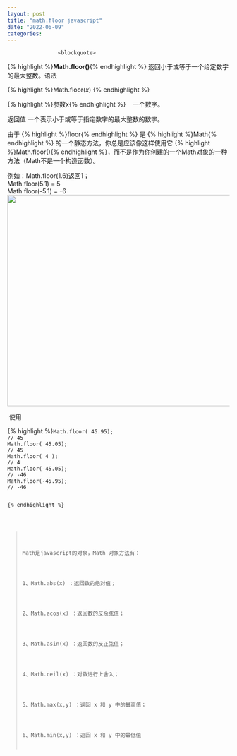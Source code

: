 ```yaml
---
layout: post
title: "math.floor javascript"
date: "2022-06-09"
categories: 
---
```


                    <blockquote> 
 <p>{% highlight %}<strong>Math.floor()</strong>{% endhighlight %} 返回小于或等于一个给定数字的最大整数。语法</p> 
 {% highlight %}Math.floor(<em>x</em>) {% endhighlight %} 
 <p>{% highlight %}参数x{% endhighlight %}    一个数字。</p> 
 <p>返回值 一个表示小于或等于指定数字的最大整数的数字。</p> 
 <p>由于 {% highlight %}floor{% endhighlight %} 是 {% highlight %}Math{% endhighlight %} 的一个静态方法，你总是应该像这样使用它 {% highlight %}Math.floor(){% endhighlight %}，而不是作为你创建的一个Math对象的一种方法（Math不是一个构造函数）。</p> 
 <p>例如：Math.floor(1.6)返回1；<br> Math.floor(5.1) = 5<br> Math.floor(-5.1) = -6<img alt="" height="479" src="https://img-blog.csdnimg.cn/8c7d545ccc024e86bd468ef710dc7cd0.png?x-oss-process=image/watermark,type_d3F5LXplbmhlaQ,shadow_50,text_Q1NETiBA6K645aKo44Gu5bCP6J206J22,size_20,color_FFFFFF,t_70,g_se,x_16" width="1200"></p> 
 <p> 使用</p> 
 {% highlight %}<code class="language-javascript">Math.floor( 45.95);
// 45
Math.floor( 45.05);
// 45
Math.floor( 4 );
// 4
Math.floor(-45.05);
// -46
Math.floor(-45.95);
// -46

{% endhighlight %} 
</blockquote> 
<blockquote> 
 <p>Math是javascript的对象，Math 对象方法有：</p> 
 <p>1、Math.abs(x) ：返回数的绝对值；</p> 
 <p>2、Math.acos(x) ：返回数的反余弦值；</p> 
 <p>3、Math.asin(x) ：返回数的反正弦值； </p> 
 <p>4、Math.ceil(x) ：对数进行上舍入；</p> 
 <p>5、Math.max(x,y) ：返回 x 和 y 中的最高值；   </p> 
 <p>6、Math.min(x,y) ：返回 x 和 y 中的最低值</p> 
</blockquote>
                
